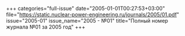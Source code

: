 +++
categories="full-issue"
date="2005-01-01T00:27:53+03:00"
file="https://static.nuclear-power-engineering.ru/journals/2005/01.pdf"
issue="2005-01"
issue_name="2005 - №01"
title="Полный номер журнала №01 за 2005 год"
+++